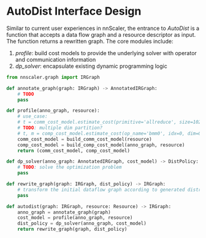# AutoDist Interface Design

Similar to current user experiences in nnScaler, the entrance to *AutoDist* is a function that accepts a data flow graph and a resource descriptor as input. The function returns a rewritten graph. The core modules include:
1. *profile*: build cost models to provide the underlying solver with operator and communication information
2. *dp_solver*: encapsulate existing dynamic programming logic

```python
from nnscaler.graph import IRGraph

def annotate_graph(graph: IRGraph) -> AnnotatedIRGraph:
    # TODO
    pass

def profile(anno_graph, resource):
    # use_case:
    # t = comm_cost_model.estimate_cost(primitive='allreduce', size=1024)
    # TODO: multiple dim partition?
    # t, m = comp_cost_model.estimate_cost(op_name='bmm0', idx=0, dim=0, num=4, recompute=False, chunk=False)
    comm_cost_model = build_comm_cost_model(resource)
    comp_cost_model = build_comp_cost_model(anno_graph, resource)
    return (comm_cost_model, comp_cost_model)

def dp_solver(anno_graph: AnnotatedIRGraph, cost_model) -> DistPolicy:
    # TODO: solve the optimization problem
    pass

def rewrite_graph(graph: IRGraph, dist_policy) -> IRGraph:
    # transform the initial dataflow graph according to generated distributed policy
    pass

def autodist(graph: IRGraph, resource: Resource) -> IRGraph:
    anno_graph = annotate_graph(graph)
    cost_model = profile(anno_graph, resource)
    dist_policy = dp_solver(anno_graph, cost_model)
    return rewrite_graph(graph, dist_policy)
```
